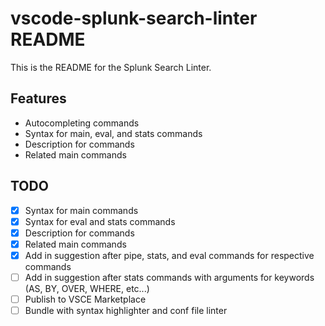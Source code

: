 # vscode-splunk-search-linter README

This is the README for the Splunk Search Linter.

## Features

- Autocompleting commands
- Syntax for main, eval, and stats commands
- Description for commands
- Related main commands

## TODO

- [X] Syntax for main commands
- [X] Syntax for eval and stats commands
- [X] Description for commands
- [X] Related main commands
- [X] Add in suggestion after pipe, stats, and eval commands for respective commands
- [ ] Add in suggestion after stats commands with arguments for keywords (AS, BY, OVER, WHERE, etc...)
- [ ] Publish to VSCE Marketplace
- [ ] Bundle with syntax highlighter and conf file linter
